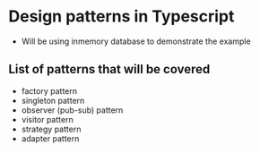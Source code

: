 # Design patterns in Typescript

- Will be using inmemory database to demonstrate the example

## List of patterns that will be covered
- factory pattern
- singleton pattern
- observer (pub-sub) pattern
- visitor pattern
- strategy pattern
- adapter pattern